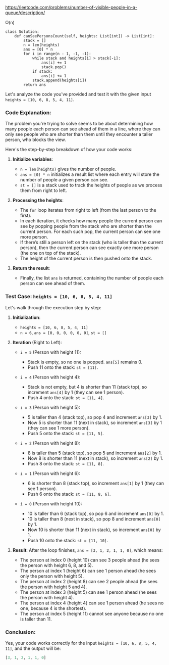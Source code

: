https://leetcode.com/problems/number-of-visible-people-in-a-queue/description/

O(n)
```
class Solution:
    def canSeePersonsCount(self, heights: List[int]) -> List[int]:
        stack = []
        n = len(heights)
        ans = [0] * n
        for i in range(n - 1, -1, -1):
            while stack and heights[i] > stack[-1]:
                ans[i] += 1
                stack.pop()
            if stack:
                ans[i] += 1
            stack.append(heights[i])
        return ans
```

Let's analyze the code you've provided and test it with the given input `heights = [10, 6, 8, 5, 4, 11]`.

### Code Explanation:
The problem you're trying to solve seems to be about determining how many people each person can see ahead of them in a line, where they can only see people who are shorter than them until they encounter a taller person, who blocks the view.

Here's the step-by-step breakdown of how your code works:

1. **Initialize variables**:
   - `n = len(heights)` gives the number of people.
   - `ans = [0] * n` initializes a result list where each entry will store the number of people a given person can see.
   - `st = []` is a stack used to track the heights of people as we process them from right to left.

2. **Processing the heights**:
   - The `for` loop iterates from right to left (from the last person to the first).
   - In each iteration, it checks how many people the current person can see by popping people from the stack who are shorter than the current person. For each such pop, the current person can see one more person.
   - If there’s still a person left on the stack (who is taller than the current person), then the current person can see exactly one more person (the one on top of the stack).
   - The height of the current person is then pushed onto the stack.

3. **Return the result**:
   - Finally, the list `ans` is returned, containing the number of people each person can see ahead of them.

### Test Case: `heights = [10, 6, 8, 5, 4, 11]`

Let's walk through the execution step by step:

1. **Initialization**:
   - `heights = [10, 6, 8, 5, 4, 11]`
   - `n = 6`, `ans = [0, 0, 0, 0, 0, 0]`, `st = []`

2. **Iteration** (Right to Left):

   - `i = 5` (Person with height 11):
     - Stack is empty, so no one is popped. `ans[5]` remains 0.
     - Push 11 onto the stack: `st = [11]`.

   - `i = 4` (Person with height 4):
     - Stack is not empty, but 4 is shorter than 11 (stack top), so increment `ans[4]` by 1 (they can see 1 person).
     - Push 4 onto the stack: `st = [11, 4]`.

   - `i = 3` (Person with height 5):
     - 5 is taller than 4 (stack top), so pop 4 and increment `ans[3]` by 1.
     - Now 5 is shorter than 11 (next in stack), so increment `ans[3]` by 1 (they can see 1 more person).
     - Push 5 onto the stack: `st = [11, 5]`.

   - `i = 2` (Person with height 8):
     - 8 is taller than 5 (stack top), so pop 5 and increment `ans[2]` by 1.
     - Now 8 is shorter than 11 (next in stack), so increment `ans[2]` by 1.
     - Push 8 onto the stack: `st = [11, 8]`.

   - `i = 1` (Person with height 6):
     - 6 is shorter than 8 (stack top), so increment `ans[1]` by 1 (they can see 1 person).
     - Push 6 onto the stack: `st = [11, 8, 6]`.

   - `i = 0` (Person with height 10):
     - 10 is taller than 6 (stack top), so pop 6 and increment `ans[0]` by 1.
     - 10 is taller than 8 (next in stack), so pop 8 and increment `ans[0]` by 1.
     - Now 10 is shorter than 11 (next in stack), so increment `ans[0]` by 1.
     - Push 10 onto the stack: `st = [11, 10]`.

3. **Result**:
   After the loop finishes, `ans = [3, 1, 2, 1, 1, 0]`, which means:

   - The person at index 0 (height 10) can see 3 people ahead (he sees the person with height 6, 8, and 5).
   - The person at index 1 (height 6) can see 1 person ahead (he sees only the person with height 5).
   - The person at index 2 (height 8) can see 2 people ahead (he sees the person with height 5 and 4).
   - The person at index 3 (height 5) can see 1 person ahead (he sees the person with height 4).
   - The person at index 4 (height 4) can see 1 person ahead (he sees no one, because 4 is the shortest).
   - The person at index 5 (height 11) cannot see anyone because no one is taller than 11.

### Conclusion:
Yes, your code works correctly for the input `heights = [10, 6, 8, 5, 4, 11]`, and the output will be:

```python
[3, 1, 2, 1, 1, 0]
```